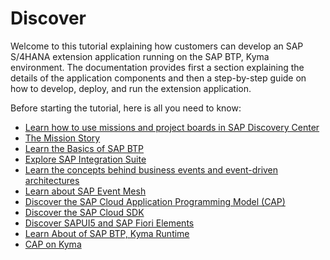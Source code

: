 # Discover

Welcome to this tutorial explaining how customers can develop an SAP S/4HANA extension application running on the SAP BTP, Kyma environment. The documentation provides first a section explaining the details of the application components and then a step-by-step guide on how to develop, deploy, and run the extension application.

Before starting the tutorial, here is all you need to know:

- [Learn how to use missions and project boards in SAP Discovery Center](./how-to-use-missions/README.md)
- [The Mission Story](./business-story/README.md)
- [Learn the Basics of SAP BTP](./btp-basics/README.md)
- [Explore SAP Integration Suite](./sap-integration-suite/README.md)
- [Learn the concepts behind business events and event-driven architectures](./event-driven-architecture/README.md)
- [Learn about SAP Event Mesh](./sap-event-mesh/README.md)
- [Discover the SAP Cloud Application Programming Model (CAP)](./discover-cap/README.md)
- [Discover the SAP Cloud SDK](./discover-sap-cloud-sdk/README.md)
- [Discover SAPUI5 and SAP Fiori Elements](./ui5-fiori-elements-business-app-studio/README.md)
- [Learn About of SAP BTP, Kyma Runtime](./kyma-basics/README.md)
- [CAP on Kyma](./cap-on-kyma/README.md)
